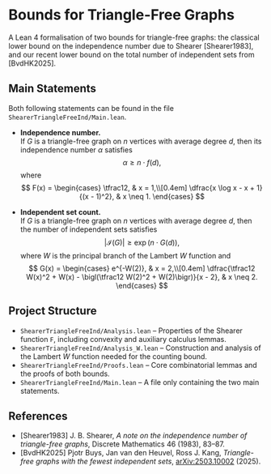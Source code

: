# Bounds for Triangle-Free Graphs

A Lean 4 formalisation of two bounds for triangle-free graphs:
the classical lower bound on the independence number due to Shearer
[Shearer1983], and our recent lower bound on the total number of independent
sets from [BvdHK2025].

## Main Statements

Both following statements can be found in the file `ShearerTriangleFreeInd/Main.lean`.

- **Independence number.**  
  If $G$ is a triangle-free graph on $n$ vertices with average degree $d$, then
  its independence number $\alpha$ satisfies
  $$
  \alpha \geq n \cdot f(d),
  $$
  where
  $$
  F(x) =
  \begin{cases}
    \tfrac12, & x = 1,\\[0.4em]
    \dfrac{x \log x - x + 1}{(x - 1)^2}, & x \neq 1.
  \end{cases}
  $$

- **Independent set count.**  
  If $G$ is a triangle-free graph on $n$ vertices with average degree $d$, then
  the number of independent sets satisfies
  $$
  \lvert \mathcal{I}(G) \rvert \geq \exp\bigl(n \cdot G(d)\bigr),
  $$
  where $W$ is the principal branch of the Lambert $W$ function and
  $$
  G(x) =
  \begin{cases}
    e^{-W(2)}, & x = 2,\\[0.4em]
    \dfrac{\tfrac12 W(x)^2 + W(x) - \bigl(\tfrac12 W(2)^2 + W(2)\bigr)}{x - 2},
      & x \neq 2.
  \end{cases}
  $$

## Project Structure

- `ShearerTriangleFreeInd/Analysis.lean` – Properties of the Shearer function
  `F`, including convexity and auxiliary calculus lemmas.
- `ShearerTriangleFreeInd/Analysis_W.lean` – Construction and analysis of the
  Lambert $W$ function needed for the counting bound.
- `ShearerTriangleFreeInd/Proofs.lean` – Core combinatorial lemmas and the
  proofs of both bounds.
- `ShearerTriangleFreeInd/Main.lean` – A file only containing the two main statements.

## References
- [Shearer1983] J. B. Shearer, *A note on the independence number of
  triangle-free graphs*, Discrete Mathematics 46 (1983), 83–87.
- [BvdHK2025] Pjotr Buys, Jan van den Heuvel, Ross J. Kang, *Triangle-free graphs with the fewest independent sets*, [arXiv:2503.10002](https://arxiv.org/pdf/2503.10002) (2025).